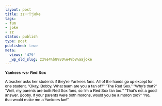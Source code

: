 ```yaml
---
layout: post
title: zz一个joke
tags:
- fun
- joke
- zz
status: publish
type: post
published: true
meta:
  views: '479'
  _wp_old_slug: zz%e4%b8%80%e4%b8%aajoke
---
```

<font color="#000000" face="Arial, Helvetica, sans-serif" size="2"><strong> <strong>Yankees -vs- Red Sox</strong>  </strong></font>

<font color="#000000" face="Arial, Helvetica, sans-serif" size="2">	 A teacher asks her students if they're Yankees fans. All of the hands go up except for one student.
"Okay, Bobby. What team are you a fan of?"
"The Red Sox."
"Why's that?"
"Well, my parents are both Red Sox fans, so I'm a Red Sox fan too."
"That's not a good answer, Bobby. If your parents were both morons, would you be a moron too?"
"No, that would make me a Yankees fan!"</font>

